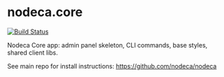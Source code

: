 nodeca.core
===========

[![Build Status](https://travis-ci.org/nodeca/nodeca.core.svg?branch=master)](https://travis-ci.org/nodeca/nodeca.core)

Nodeca Core app: admin panel skeleton, CLI commands, base styles,
shared client libs.

See main repo for install instructions: https://github.com/nodeca/nodeca
